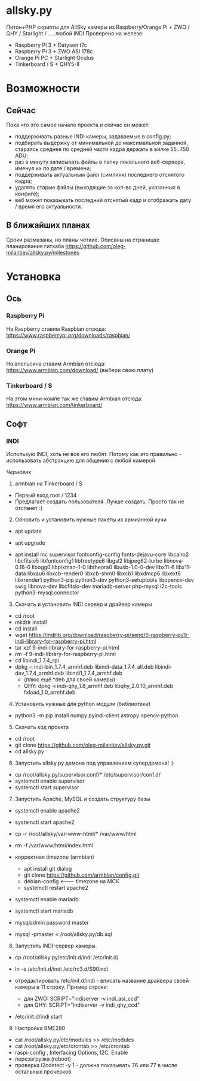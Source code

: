 # allsky.py
Питон+PHP скрипты для AllSky камеры из Raspberry/Orange Pi + ZWO / QHY / Starlight / .... любой INDI
Проверено на железе:
* Raspberry Pi 3 + Datyson t7c
* Raspberry Pi 3 + ZWO ASI 178c
* Orange Pi PC + Starlight Oculus
* Tinkerboard / S + QHY5-II

# Возможности
## Сейчас
Пока что это самое начало проекта и сейчас он может:
* поддерживать разные INDI камеры, задаваемые в config.py;
* подбирать выдержку от минимальной до максимальной заданной, стараясь среднее по средней части кадра держать в вилке 55...150 ADU;
* раз в минуту записывать файлы в папку локального веб-сервера, именуя их по дате / времени;
* поддерживать актуальным файл (симлинк) последнего отснятого кадра;
* удалять старые файлы (выходящие за кол-во дней, указанных в конфиге);
* веб может показывать последний отснятый кадр и отображать дату / время его актуальности.

## В ближайших планах
Сроки размазаны, но планы чёткие. Описаны на страницах планирования гитхаба https://github.com/oleg-milantiev/allsky.py/milestones 

# Установка

## Ось

### Raspberry Pi
На Raspberry ставим Raspbian отсюда: https://www.raspberrypi.org/downloads/raspbian/

### Orange Pi
На апельсина ставим Armbian отсюда: https://www.armbian.com/download/ (выбери свою плату)

### Tinkerboard / S
На этом мини-компе так же ставим Armbian отсюда: https://www.armbian.com/tinkerboard/

## Софт

### INDI

Использую INDI, хоть не все его любят. Потому как это правильно - использовать абстракцию для общения с любой камерой

*Черновик*
1. armbian на Tinkerboard / S
- Первый вход root / 1234
- Предлагает создать пользователя. Лучше создать. Просто так не отстанет :)

2. Обновить и установить нужные пакеты из армианной кучи
- apt update
- apt upgrade

- apt install mc supervisor fontconfig-config fonts-dejavu-core libcairo2 libcfitsio5 libfontconfig1 libfreetype6 libgsl2 libjpeg62-turbo libnova-0.16-0 libogg0 libpixman-1-0 libtheora0 libusb-1.0-0-dev libx11-6 libx11-data libxau6 libxcb-render0 libxcb-shm0 libxcb1 libxdmcp6 libxext6 libxrender1 python3-pip python3-dev python3-setuptools libopencv-dev swig libnova-dev libcfitsio-dev mariadb-server php-mysql i2c-tools python3-mysql.connector

3. Скачать и установить INDI сервер и драйвер камеры
- cd /root
- mkdrir install
- cd install
- wget https://indilib.org/download/raspberry-pi/send/6-raspberry-pi/9-indi-library-for-raspberry-pi.html
- tar xzf 9-indi-library-for-raspberry-pi.html
- rm -f 9-indi-library-for-raspberry-pi.html
- cd libindi_1.7.4_rpi
- dpkg -i indi-bin_1.7.4_armhf.deb libindi-data_1.7.4_all.deb libindi-dev_1.7.4_armhf.deb libindi1_1.7.4_armhf.deb 
  - (плюс ещё *deb для своей камеры)
  - QHY: dpkg -i indi-qhy_1.8_armhf.deb libqhy_2.0.10_armhf.deb fxload_1.0_armhf.deb

4. Установить нужные для python модули (библиотеки)
- python3 -m pip install numpy pyindi-client astropy opencv-python

5. Скачать код проекта
- cd /root
- git clone https://github.com/oleg-milantiev/allsky.py.git
- cd allsky.py

6. Запустить allsky.py демона под управлением супердемона! :)
- cp /root/allsky.py/supervisor.conf/* /etc/supervisor/conf.d/
- systemctl enable supervisor
- systemctl start supervisor

7. Запустить Apache, MySQL и создать структуру базы
- systemctl enable apache2
- systemctl start apache2
- cp -r /root/allsky/var-www-html/* /var/www/html
- rm -f /var/www/html/index.html

- корректная timezone (armbian)
  - apt install git dialog
  - git clone https://github.com/armbian/config.git
  - debian-config <--- timezone на МСК
  - systemctl restart apache2

- systemctl enable mariadb
- systemctl start mariadb
- mysqladmin password master
- mysql -pmaster < /root/allsky.py/db.sql

8. Запустить INDI-сервер камеры.
- cp /root/allsky.py/etc/init.d/indi /etc/init.d/
- ln -s /etc/init.d/indi /etc/rc3.d/S90indi

- отредактировать /etc/init.d/indi - вписать название драйвера своей камеры в 11 строку. Пример строки:
  - для ZWO: SCRIPT="indiserver -v indi_asi_ccd"
  - для QHY: SCRIPT="indiserver -v indi_qhy_ccd"

- /etc/init.d/indi start

9. Настройка BME280
- cat /root/allsky.py/etc/modules >> /etc/modules
- cat /root/allsky.py/etc/crontab >> /etc/crontab
- raspi-config , Interfacing Options, I2C, Enable
- перезагрузка (reboot)
- проверка i2cdetect -y 1 - должна показывать 76 или 77 в числе остальных прочерков
